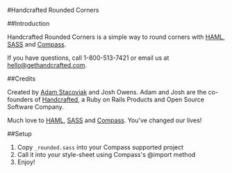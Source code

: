 #Handcrafted Rounded Corners

##Introduction

Handcrafted Rounded Corners is a simple way to round corners with [HAML](http://haml-lang.com/), [SASS](http://sass-lang.com/) and [Compass](http://compass-style.org/).

If you have questions, call 1-800-513-7421 or email us at [hello@gethandcrafted.com](mailto:hello@gethandcrafted.com).

##Credits

Created by [Adam Stacoviak](http://www.adamstacoviak.com/ "Adam Stacoviak | Freelance Ruby on Rails Front-end Developer") and Josh Owens. Adam and Josh are the co-founders of [Handcrafted](http://gethandcrafted.com/ "Handcrafted &ndash; Ruby on Rails Products and Open Source Software"), a Ruby on Rails Products and Open Source Software Company.

Much love to [HAML](http://haml-lang.com/), [SASS](http://sass-lang.com/) and [Compass](http://compass-style.org/). You've changed our lives!

##Setup

1. Copy `_rounded.sass` into your Compass supported project
2. Call it into your style-sheet using Compass's @import method
3. Enjoy!
